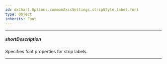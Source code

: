 ```yaml
---
id: dxChart.Options.commonAxisSettings.stripStyle.label.font
type: Object
inherits: Font
---
```

---
##### shortDescription
Specifies font properties for strip labels.

---

